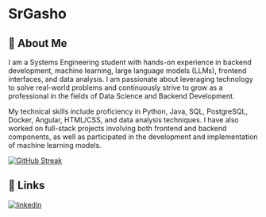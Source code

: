 
# SrGasho


## 🚀 About Me
I am a Systems Engineering student with hands-on experience in backend development, machine learning, large language models (LLMs), frontend interfaces, and data analysis. I am passionate about leveraging technology to solve real-world problems and continuously strive to grow as a professional in the fields of Data Science and Backend Development.

My technical skills include proficiency in Python, Java, SQL, PostgreSQL, Docker, Angular, HTML/CSS, and data analysis techniques. I have also worked on full-stack projects involving both frontend and backend components, as well as participated in the development and implementation of machine learning models.

[![GitHub Streak](https://github-readme-streak-stats.herokuapp.com?user=SrGasho&theme=transparent&hide_border=true&border_radius=5&date_format=j%20M%5B%20Y%5D&mode=weekly)](https://git.io/streak-stats)
## 🔗 Links
[![linkedin](https://img.shields.io/badge/linkedin-0A66C2?style=for-the-badge&logo=linkedin&logoColor=white)](https://www.linkedin.com/in/juan-david-quiroga-742551285/)
